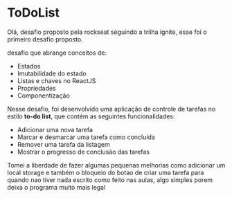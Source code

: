 # ToDoList

Olá, desafio proposto pela rockseat seguindo a trilha ignite, esse foi o primeiro desafio proposto.

desafio que abrange conceitos de:

- Estados
- Imutabilidade do estado
- Listas e chaves no ReactJS
- Propriedades
- Componentização

Nesse desafio, foi desenvolvido uma aplicação de controle de tarefas no estilo **to-do list**, que contém as seguintes funcionalidades:

- Adicionar uma nova tarefa
- Marcar e desmarcar uma tarefa como concluída
- Remover uma tarefa da listagem
- Mostrar o progresso de conclusão das tarefas


Tomei a liberdade de fazer algumas pequenas melhorias como adicionar um local storage e também o bloqueio do botao de criar uma tarefa para quando nao tiver nada escrito como feito nas aulas, algo simples
porem deixa o programa muito mais legal




 
